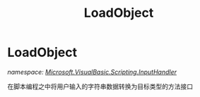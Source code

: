 ﻿---
title: LoadObject
---

# LoadObject
_namespace: [Microsoft.VisualBasic.Scripting.InputHandler](N-Microsoft.VisualBasic.Scripting.InputHandler.html)_

在脚本编程之中将用户输入的字符串数据转换为目标类型的方法接口




